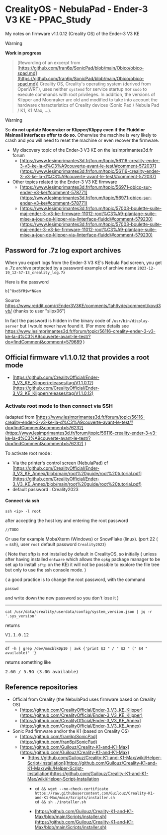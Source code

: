 # CrealityOS - NebulaPad - Ender-3 V3 KE - PPAC_Study

My notes on firmware v1.1.0.12 (Creality OS) of the Ender-3 V3 KE


> [!WARNING]
> **Work in progress**


> [Rewording of an excerpt from [https://github.com/fran6p/SonicPad/blob/main/Obico/obico-spad.md](https://github.com/fran6p/SonicPad/blob/main/Obico/obico-spad.md)]
> Creality OS, Creality's operating system (derived from OpenWRT), uses neither `systemd` for service startup nor `sudo` to execute commands with root privileges.
> In addition, the versions of Klipper and Moonraker are old and modified to take into account the hardware characteristics of Creality devices (Sonic Pad / Nebula Pad / K1, K1 Max, ...).

> [!WARNING]
> So **do not update Moonraker or Klipper/Klippy even if the Fluidd or Mainsail interfaces offer to do so.**
> Otherwise the machine is very likely to crash and you will need to reset the machine or even recover the firmware.


- My discovery topic of the Ender-3 V3 KE on the lesimprimantes3d.fr forum
  - [https://www.lesimprimantes3d.fr/forum/topic/56116-creality-ender-3-v3-ke-la-d%C3%A9couverte-avant-le-test/#comment-572037](https://www.lesimprimantes3d.fr/forum/topic/56116-creality-ender-3-v3-ke-la-d%C3%A9couverte-avant-le-test/#comment-572037)
- Other topics related to the Ender-3 V3 KE firmware
  - [https://www.lesimprimantes3d.fr/forum/topic/56971-obico-sur-ender-v3-ke/#comment-578771](https://www.lesimprimantes3d.fr/forum/topic/56971-obico-sur-ender-v3-ke/#comment-578771)
  - [https://www.lesimprimantes3d.fr/forum/topic/57003-boulette-suite-maj-ender-3-v3-ke-firmware-11012-root%C3%A9-plantage-suite-mise-a-jour-de-klipper-via-linterface-fluidd/#comment-579230](https://www.lesimprimantes3d.fr/forum/topic/57003-boulette-suite-maj-ender-3-v3-ke-firmware-11012-root%C3%A9-plantage-suite-mise-a-jour-de-klipper-via-linterface-fluidd/#comment-579230)

## Password for .7z log export archives

When you export logs from the Ender-3 V3 KE's Nebula Pad screen, you get a .7z archive protected by a password
example of archive name `2023-12-19_12-57-13_creality_log.7z`

Here is the password

```
b[^8xd6fR$w*N&em
```

Source https://www.reddit.com/r/Ender3V3KE/comments/1ah6vde/comment/kovd3vb/ (thanks to user "slipx06")

In fact the password is hidden in the binary code of `/usr/bin/display-server` but I would never have found it. (For more details see https://www.lesimprimantes3d.fr/forum/topic/56116-creality-ender-3-v3-ke-la-d%C3%A9couverte-avant-le-test/?do=findComment&comment=579689
)

## Official firmware v1.1.0.12 that provides a root mode

- [https://github.com/CrealityOfficial/Ender-3_V3_KE_Klipper/releases/tag/V1.1.0.12](https://github.com/CrealityOfficial/Ender-3_V3_KE_Klipper/releases/tag/V1.1.0.12)


### Activate root mode to then connect via SSH

(adapted from [https://www.lesimprimantes3d.fr/forum/topic/56116-creality-ender-3-v3-ke-la-d%C3%A9couverte-avant-le-test/?do=findComment&comment=576232](https://www.lesimprimantes3d.fr/forum/topic/56116-creality-ender-3-v3-ke-la-d%C3%A9couverte-avant-le-test/?do=findComment&comment=576232) )

To activate root mode :
 * Via the printer's control screen (NebulaPad) cf [https://github.com/CrealityOfficial/Ender-3_V3_KE_Annex/blob/main/root%20guide/root%20tutorial.pdf](https://github.com/CrealityOfficial/Ender-3_V3_KE_Annex/blob/main/root%20guide/root%20tutorial.pdf)
 * default password : Creality2023


#### Connect via ssh

~~~
ssh <ip> -l root
~~~
after accepting the host key and entering the root password
~~~
//TODO
~~~

Or use for example MobaXterm (Windows) or SnowFlake (linux). (port 22 ( = ssh), user `root` default password `Creality2023`)

( Note that sftp is not installed by default in CrealityOS, so initially ( unless after having installed `entware` which allows the `opkg` package manager to be set up to install `sftp` on the KE) it will not be possible to explore the file tree but only to use the ssh console mode. )



( a good practice is to change the root password, with the command
~~~
passwd
~~~
and write down the new password so you don't lose it
)

---


~~~
cat /usr/data/creality/userdata/config/system_version.json | jq -r '.sys_version'
~~~
returns
<pre>
V1.1.0.12
</pre>

---

~~~
df -h | grep /dev/mmcblk0p10 | awk {'print $3 " / " $2 " (" $4 " available)" '}
~~~
returns something like
<pre>
2.6G / 5.9G (3.0G available)
</pre>


## Reference repositories

- Official from Creality (the NebulaPad uses firmware based on Creality OS)
  - [https://github.com/CrealityOfficial/Ender-3_V3_KE_Klipper](https://github.com/CrealityOfficial/Ender-3_V3_KE_Klipper)
  - [https://github.com/CrealityOfficial/Ender-3_V3_KE_Annex](https://github.com/CrealityOfficial/Ender-3_V3_KE_Annex)
- Sonic Pad firmware and/or the K1 (based on Creality OS)
  - [https://github.com/fran6p/SonicPad](https://github.com/fran6p/SonicPad)
  - [https://github.com/Guilouz/Creality-K1-and-K1-Max](https://github.com/Guilouz/Creality-K1-and-K1-Max)
    - [https://github.com/Guilouz/Creality-K1-and-K1-Max/wiki/Helper-Script-Installation](https://github.com/Guilouz/Creality-K1-and-K1-Max/wiki/Helper-Script-Installation)https://github.com/Guilouz/Creality-K1-and-K1-Max/wiki/Helper-Script-Installation
      - ~~~
        cd && wget --no-check-certificate https://raw.githubusercontent.com/Guilouz/Creality-K1-and-K1-Max/main/Scripts/installer.sh
        cd && sh ./installer.sh
        ~~~
      - [https://github.com/Guilouz/Creality-K1-and-K1-Max/blob/main/Scripts/installer.sh](https://github.com/Guilouz/Creality-K1-and-K1-Max/blob/main/Scripts/installer.sh)


